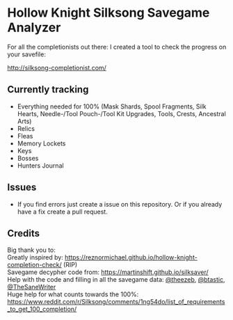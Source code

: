 # Hollow Knight Silksong Savegame Analyzer
  
For all the completionists out there: I created a tool to check the progress on your savefile:  
  
http://silksong-completionist.com/  
  
## Currently tracking
- Everything needed for 100% (Mask Shards, Spool Fragments, Silk Hearts, Needle-/Tool Pouch-/Tool Kit Upgrades, Tools, Crests, Ancestral Arts)
- Relics
- Fleas
- Memory Lockets
- Keys
- Bosses
- Hunters Journal

## Issues
- If you find errors just create a issue on this repository. Or if you already have a fix create a pull request.

## Credits
Big thank you to:  
Greatly inspired by: https://reznormichael.github.io/hollow-knight-completion-check/ (RIP)  
Savegame decypher code from: https://martinshift.github.io/silksaver/  
Help with the code and filling in all the savegame data: [@theezeb](https://github.com/theezeb), [@btastic](https://github.com/btastic), [@TheSaneWriter](https://github.com/TheSaneWriter)  
Huge help for what counts towards the 100%: https://www.reddit.com/r/Silksong/comments/1ng54do/list_of_requirements_to_get_100_completion/
